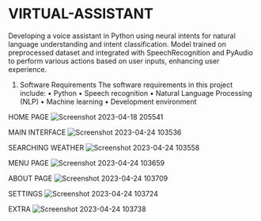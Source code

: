 # VIRTUAL-ASSISTANT
Developing a voice assistant in Python using neural intents for natural language understanding and intent classification. Model trained on preprocessed dataset and integrated with SpeechRecognition and PyAudio to perform various actions based on user inputs, enhancing user experience.

1. Software Requirements
The software requirements in this project include:
• Python
• Speech recognition
• Natural Language Processing (NLP)
• Machine learning 
• Development environment

HOME PAGE
![Screenshot 2023-04-18 205541](https://user-images.githubusercontent.com/131862797/234545291-dfae82ff-7123-4d97-aa11-b5bf3f4119fd.png)

MAIN INTERFACE
![Screenshot 2023-04-24 103536](https://user-images.githubusercontent.com/131862797/234546435-72100ec9-db56-4669-ba12-1fbc170947c9.png)

SEARCHING WEATHER
![Screenshot 2023-04-24 103558](https://user-images.githubusercontent.com/131862797/234546593-ff48e907-dfc9-46e0-8c82-fb424eed9cb4.png)

MENU PAGE
![Screenshot 2023-04-24 103659](https://user-images.githubusercontent.com/131862797/234546757-934c26c2-1c0e-48b1-a50d-3db36d773633.png)

ABOUT PAGE
![Screenshot 2023-04-24 103709](https://user-images.githubusercontent.com/131862797/234546873-7bdeb5d5-c589-4615-867d-56ba02abdf99.png)

SETTINGS
![Screenshot 2023-04-24 103724](https://user-images.githubusercontent.com/131862797/234547320-bcd03174-3bb9-4ab8-a14c-076279b62c4c.png)

EXTRA
![Screenshot 2023-04-24 103738](https://user-images.githubusercontent.com/131862797/234547563-137a18b0-cbd9-4da2-bb62-9b271d5482ee.png)





